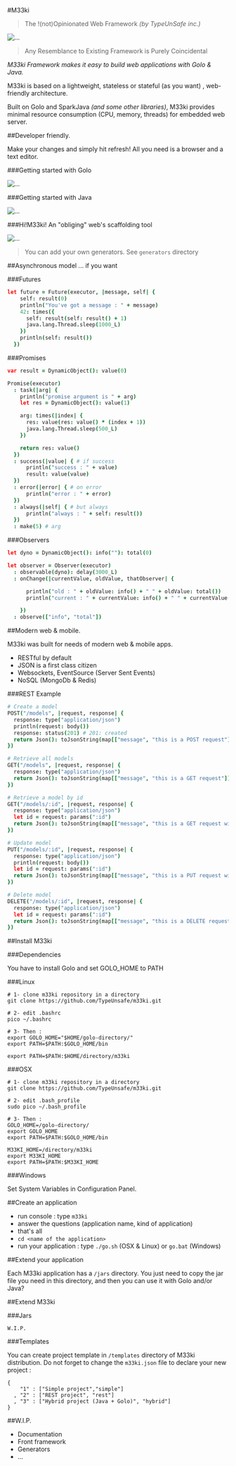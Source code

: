 #M33ki

>The !(not)Opinionated Web Framework *(by TypeUnSafe inc.)*

![...](meekilogo.png)

>Any Resemblance to Existing Framework is Purely Coincidental

*M33ki Framework makes it easy to build web applications with Golo & Java.*

M33ki is based on a lightweight, stateless or stateful (as you want) , web-friendly architecture.

Built on Golo and SparkJava *(and some other libraries)*, M33ki provides minimal resource consumption (CPU, memory, threads) for embedded web server.

##Developer friendly.

Make your changes and simply hit refresh! All you need is a browser and a text editor.

###Getting started with Golo

![...](appgolo.gif)

###Getting started with Java

![...](appjava.gif)

###Hi!M33ki! An "obliging" web's scaffolding tool

![...](him33ki.gif)

>You can add your own generators. See `generators` directory

##Asynchronous model ... if you want

###Futures

```coffeescript
let future = Future(executor, |message, self| {
    self: result(0)
    println("You've got a message : " + message)
    42: times({
      self: result(self: result() + 1)
      java.lang.Thread.sleep(1000_L)
    })
    println(self: result())
  })
```

###Promises

```coffeescript
var result = DynamicObject(): value(0)

Promise(executor)
  : task(|arg| {
    println("promise argument is " + arg)
    let res = DynamicObject(): value(1)

    arg: times(|index| {
      res: value(res: value() * (index + 1))
      java.lang.Thread.sleep(500_L)
    })

    return res: value()
  })
  : success(|value| { # if success
      println("success : " + value)
      result: value(value)
  })
  : error(|error| { # on error
      println("error : " + error)
  })
  : always(|self| { # but always
      println("always : " + self: result())
  })
  : make(5) # arg
```

###Observers

```coffeescript
let dyno = DynamicObject(): info(""): total(0)

let observer = Observer(executor)
  : observable(dyno): delay(3000_L)
  : onChange(|currentValue, oldValue, thatObserver| {

      println("old : " + oldValue: info() + " " + oldValue: total())
      println("current : " + currentValue: info() + " " + currentValue: total())

    })
  : observe(["info", "total"])
```

##Modern web & mobile.

M33ki was built for needs of modern web & mobile apps.

- RESTful by default
- JSON is a first class citizen
- Websockets, EventSource (Server Sent Events)
- NoSQL (MongoDb & Redis)

###REST Example

```coffeescript
# Create a model
POST("/models", |request, response| {
  response: type("application/json")
  println(request: body())
  response: status(201) # 201: created
  return Json(): toJsonString(map[["message", "this is a POST request"]])
})

# Retrieve all models
GET("/models", |request, response| {
  response: type("application/json")
  return Json(): toJsonString(map[["message", "this is a GET request"]])
})

# Retrieve a model by id
GET("/models/:id", |request, response| {
  response: type("application/json")
  let id = request: params(":id")
  return Json(): toJsonString(map[["message", "this is a GET request with id="+id]])
})

# Update model
PUT("/models/:id", |request, response| {
  response: type("application/json")
  println(request: body())
  let id = request: params(":id")
  return Json(): toJsonString(map[["message", "this is a PUT request with id="+id]])
})

# Delete model
DELETE("/models/:id", |request, response| {
  response: type("application/json")
  let id = request: params(":id")
  return Json(): toJsonString(map[["message", "this is a DELETE request with id="+id]])
})
```

##Install M33ki

###Dependencies

You have to install Golo and set GOLO_HOME to PATH

###Linux

    # 1- clone m33ki repository in a directory
    git clone https://github.com/TypeUnsafe/m33ki.git

    # 2- edit .bashrc
    pico ~/.bashrc

    # 3- Then :
    export GOLO_HOME="$HOME/golo-directory/"
    export PATH=$PATH:$GOLO_HOME/bin

    export PATH=$PATH:$HOME/directory/m33ki

###OSX

    # 1- clone m33ki repository in a directory
    git clone https://github.com/TypeUnsafe/m33ki.git

    # 2- edit .bash_profile
    sudo pico ~/.bash_profile

    # 3- Then :
    GOLO_HOME=/golo-directory/
    export GOLO_HOME
    export PATH=$PATH:$GOLO_HOME/bin

    M33KI_HOME=/directory/m33ki
    export M33KI_HOME
    export PATH=$PATH:$M33KI_HOME

###Windows

  Set System Variables in Configuration Panel.

##Create an application

- run console : type `m33ki`
- answer the questions (application name, kind of application)
- that's all
- `cd <name of the application>`
- run your application : type `./go.sh` (OSX & Linux) or `go.bat` (Windows)

##Extend your application

Each M33ki application has a `/jars` directory. You just need to copy the jar file you need in this directory, and then you can use it with Golo and/or Java?

##Extend M33ki

###Jars

    W.I.P.

###Templates

You can create project template in `/templates` directory of M33ki distribution. Do not forget to change the `m33ki.json` file to declare your new project :

    {
        "1" : ["Simple project","simple"]
      , "2" : ["REST project", "rest"]
      , "3" : ["Hybrid project (Java + Golo)", "hybrid"]
    }

##W.I.P.

- Documentation
- Front framework
- Generators
- ...
